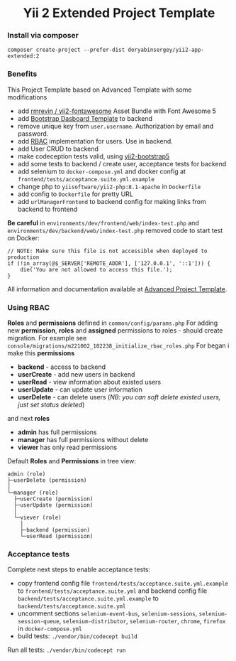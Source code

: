 <h1 align="center">Yii 2 Extended Project Template</h1>


### Install via composer 

```shell
composer create-project --prefer-dist deryabinsergey/yii2-app-extended:2
```

### Benefits

This Project Template based on Advanced Template with some modifications

- add [rmrevin / yii2-fontawesome](https://github.com/rmrevin/yii2-fontawesome) Asset Bundle with Font Awesome 5
- add [Bootstrap Dasboard Template](https://getbootstrap.com/docs/4.5/examples/dashboard/) to backend
- remove unique key from `user.username`. Authorization by email and password.
- add [RBAC](https://www.yiiframework.com/doc/guide/2.0/en/security-authorization#rbac) implementation for users. Use in backend.
- add User CRUD to backend
- make codeception tests valid, using [yii2-bootstrap5](https://github.com/yiisoft/yii2-bootstrap5)
- add some tests to backend / create user, acceptance tests for backend
- add selenium to `docker-compose.yml` and docker config at `frontend/tests/acceptance.suite.yml.example`
- change php to `yiisoftware/yii2-php:8.1-apache` in `Dockerfile`
- add config to `Dockerfile` for pretty URL
- add `urlManagerFrontend` to backend config for making links from backend to frontend

**Be careful** in `environments/dev/frontend/web/index-test.php` and `environments/dev/backend/web/index-test.php` removed code to start test on Docker: 
```
// NOTE: Make sure this file is not accessible when deployed to production
if (!in_array(@$_SERVER['REMOTE_ADDR'], ['127.0.0.1', '::1'])) {
    die('You are not allowed to access this file.');
}
```

All information and documentation available at [Advanced Project Template](https://github.com/yiisoft/yii2-app-advanced/blob/master/docs/guide/README.md).

### Using RBAC

**Roles** and **permissions** defined in `common/config/params.php`
For adding new **permission**, **roles** and **assigned** permissions to roles - should create migration. For example see `console/migrations/m221002_102238_initialize_rbac_roles.php` 
For began i make this **permissions**

- **backend** - access to backend
- **userCreate** - add new users in backend
- **userRead** - view information about existed users 
- **userUpdate** - can update user information
- **userDelete** - can delete users (*NB: you can soft delete existed users, just set status deleted*)

and next **roles**

- **admin** has full permissions
- **manager** has full permissions without delete
- **viewer** has only read permissions

Default **Roles** and **Permissions** in tree view:

```
admin (role)
├─userDelete (permission)
│
└─manager (role)
  ├─userCreate (permission)
  ├─userUpdate (permission)
  │
  └─viever (role)
    │
    ├─backend (permission)
    └─userRead (permission)
```

### Acceptance tests

Complete next steps to enable acceptance tests:

- copy frontend  config file `frontend/tests/acceptance.suite.yml.example` to `frontend/tests/acceptance.suite.yml` and backend config file `backend/tests/acceptance.suite.yml.example` to `backend/tests/acceptance.suite.yml`
- uncomment sections `selenium-event-bus`, `selenium-sessions`, `selenium-session-queue`, `selenium-distributor`, `selenium-router`, `chrome`, `firefox` in `docker-compose.yml`
- build tests: `./vendor/bin/codecept build`

Run all tests: `./vendor/bin/codecept run`